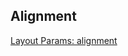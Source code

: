 ## Alignment ##
[Layout Params: alignment](http://code.google.com/android/reference/android/widget/RelativeLayout.LayoutParams.html)